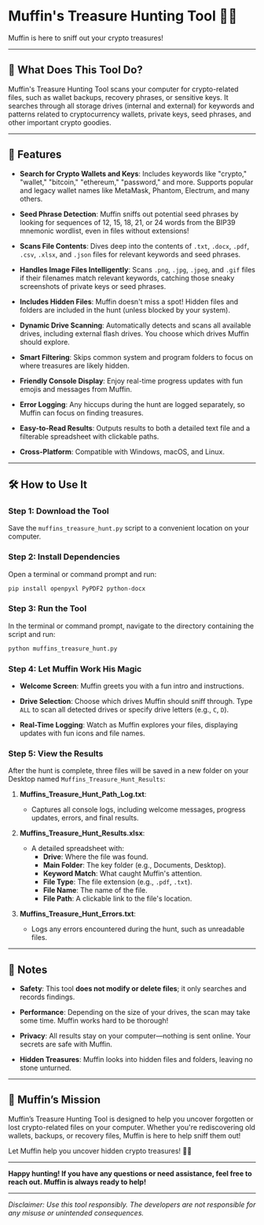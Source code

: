 # Muffin's Treasure Hunting Tool 🐾✨

Muffin is here to sniff out your crypto treasures!

---

## 🐶 What Does This Tool Do?

Muffin's Treasure Hunting Tool scans your computer for crypto-related files, such as wallet backups, recovery phrases, or sensitive keys. It searches through all storage drives (internal and external) for keywords and patterns related to cryptocurrency wallets, private keys, seed phrases, and other important crypto goodies.

---

## 🚀 Features

- **Search for Crypto Wallets and Keys**: Includes keywords like "crypto," "wallet," "bitcoin," "ethereum," "password," and more. Supports popular and legacy wallet names like MetaMask, Phantom, Electrum, and many others.

- **Seed Phrase Detection**: Muffin sniffs out potential seed phrases by looking for sequences of 12, 15, 18, 21, or 24 words from the BIP39 mnemonic wordlist, even in files without extensions!

- **Scans File Contents**: Dives deep into the contents of `.txt`, `.docx`, `.pdf`, `.csv`, `.xlsx`, and `.json` files for relevant keywords and seed phrases.

- **Handles Image Files Intelligently**: Scans `.png`, `.jpg`, `.jpeg`, and `.gif` files if their filenames match relevant keywords, catching those sneaky screenshots of private keys or seed phrases.

- **Includes Hidden Files**: Muffin doesn't miss a spot! Hidden files and folders are included in the hunt (unless blocked by your system).

- **Dynamic Drive Scanning**: Automatically detects and scans all available drives, including external flash drives. You choose which drives Muffin should explore.

- **Smart Filtering**: Skips common system and program folders to focus on where treasures are likely hidden.

- **Friendly Console Display**: Enjoy real-time progress updates with fun emojis and messages from Muffin.

- **Error Logging**: Any hiccups during the hunt are logged separately, so Muffin can focus on finding treasures.

- **Easy-to-Read Results**: Outputs results to both a detailed text file and a filterable spreadsheet with clickable paths.

- **Cross-Platform**: Compatible with Windows, macOS, and Linux.

---

## 🛠️ How to Use It

### **Step 1: Download the Tool**

Save the `muffins_treasure_hunt.py` script to a convenient location on your computer.

### **Step 2: Install Dependencies**

Open a terminal or command prompt and run:

```bash
pip install openpyxl PyPDF2 python-docx
```

### **Step 3: Run the Tool**

In the terminal or command prompt, navigate to the directory containing the script and run:

```bash
python muffins_treasure_hunt.py
```

### **Step 4: Let Muffin Work His Magic**

- **Welcome Screen**: Muffin greets you with a fun intro and instructions.

- **Drive Selection**: Choose which drives Muffin should sniff through. Type `ALL` to scan all detected drives or specify drive letters (e.g., `C`, `D`).

- **Real-Time Logging**: Watch as Muffin explores your files, displaying updates with fun icons and file names.

### **Step 5: View the Results**

After the hunt is complete, three files will be saved in a new folder on your Desktop named `Muffins_Treasure_Hunt_Results`:

1. **Muffins_Treasure_Hunt_Path_Log.txt**:

   - Captures all console logs, including welcome messages, progress updates, errors, and final results.

2. **Muffins_Treasure_Hunt_Results.xlsx**:

   - A detailed spreadsheet with:
     - **Drive**: Where the file was found.
     - **Main Folder**: The key folder (e.g., Documents, Desktop).
     - **Keyword Match**: What caught Muffin's attention.
     - **File Type**: The file extension (e.g., `.pdf`, `.txt`).
     - **File Name**: The name of the file.
     - **File Path**: A clickable link to the file's location.

3. **Muffins_Treasure_Hunt_Errors.txt**:

   - Logs any errors encountered during the hunt, such as unreadable files.

---

## 📝 Notes

- **Safety**: This tool **does not modify or delete files**; it only searches and records findings.

- **Performance**: Depending on the size of your drives, the scan may take some time. Muffin works hard to be thorough!

- **Privacy**: All results stay on your computer—nothing is sent online. Your secrets are safe with Muffin.

- **Hidden Treasures**: Muffin looks into hidden files and folders, leaving no stone unturned.

---

## 🐾 Muffin’s Mission

Muffin’s Treasure Hunting Tool is designed to help you uncover forgotten or lost crypto-related files on your computer. Whether you're rediscovering old wallets, backups, or recovery files, Muffin is here to help sniff them out!

Let Muffin help you uncover hidden crypto treasures! 🐶💎

---

**Happy hunting! If you have any questions or need assistance, feel free to reach out. Muffin is always ready to help!**

---

*Disclaimer: Use this tool responsibly. The developers are not responsible for any misuse or unintended consequences.*
